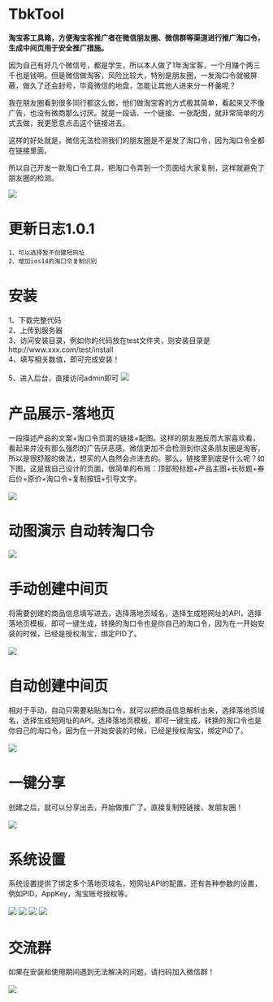 # TbkTool
**淘宝客工具箱，方便淘宝客推广者在微信朋友圈、微信群等渠道进行推广淘口令，生成中间页用于安全推广措施。**

因为自己有好几个微信号，都是学生，所以本人做了1年淘宝客，一个月赚个两三千也是钱啊。但是微信做淘客，风险比较大，特别是朋友圈，一发淘口令就被屏蔽，做久了还会封号，毕竟微信的地盘，怎能让其他人进来分一杯羹呢？

我在朋友圈看到很多同行都这么做，他们做淘宝客的方式极其简单，看起来又不像广告，也没有微商那么讨厌。就是一段话、一个链接、一张配图，就非常简单的方式去做，我更愿意点击这个链接进去。

这样的好处就是，微信无法检测我们的朋友圈是不是发了淘口令，因为淘口令全都在链接里面。

所以自己开发一款淘口令工具，把淘口令弄到一个页面给大家复制，这样就避免了朋友圈的检测。

<img src="http://p1.pstatp.com/large/2b29a000353ca21f85bac"/>

# 更新日志1.0.1
`1、可以选择暂不创建短网址`<br/>
`2、增加ios14的淘口令复制识别`

<h1>安装</h1>
1、下载完整代码<br/>
2、上传到服务器<br/>
3、访问安装目录，例如你的代码放在test文件夹，则安装目录是<br/>
http://www.xxx.com/test/install <br/>
4、填写相关数值，即可完成安装！<br/><br/>
5、进入后台，直接访问admin即可
<img src="https://common-fd.zol-img.com.cn/g6/M00/0C/0C/ChMkKV9tlqKIICLeAAE66ujAXmsAACyigO33xAAATsC265.jpg"/>

<h1>产品展示-落地页</h1>
一段描述产品的文案+淘口令页面的链接+配图。这样的朋友圈反而大家喜欢看，看起来并没有那么强烈的广告厌恶感。微信更加不会检测到你这条朋友圈是淘客，所以是很舒服的做法，想买的人自然会点进去的。那么，链接里到底是什么呢？如下图，这是我自己设计的页面，很简单的布局：顶部短标题+产品主图+长标题+券后价+原价+淘口令+复制按钮+引导文字。<br/>
<br/>
<img src="https://common-fd.zol-img.com.cn/g6/M00/0C/0B/ChMkKV9tkymIBN6NAA3iBCConXkAACyggHnpekADeIc778.jpg"/>

<br/>
<h1>动图演示  自动转淘口令</h1>
<img src="https://common-fd.zol-img.com.cn/g6/M00/0C/0B/ChMkKV9tk2-IPDjaAAIjWsMN17sAACygwApf3cAAiNy330.gif"/>

<br/>
<h1>手动创建中间页</h1>
将需要创建的商品信息填写进去，选择落地页域名，选择生成短网址的API，选择落地页模板，即可一键生成，转换的淘口令也是你自己的淘口令，因为在一开始安装的时候，已经是授权淘宝，绑定PID了。<br/><br/>
<img src="https://common-fd.zol-img.com.cn/g6/M00/0C/0C/ChMkKV9tlFSICoBZAAD6UQxmONQAACyhgGPNu8AAPpp653.jpg"/>

<br/>
<h1>自动创建中间页</h1>
相对于手动，自动只需要粘贴淘口令，就可以把商品信息解析出来，选择落地页域名，选择生成短网址的API，选择落地页模板，即可一键生成，转换的淘口令也是你自己的淘口令，因为在一开始安装的时候，已经是授权淘宝，绑定PID了。<br/><br/>
<img src="https://common-fd.zol-img.com.cn/g6/M00/0C/0C/ChMkKV9tlQGICJ12AABpt8msv8UAACyhwNG5W0AAGnP716.jpg"/>

<br/>
<h1>一键分享</h1>
创建之后，就可以分享出去，开始做推广了。直接复制短链接，发朋友圈！<br/><br/>
<img src="https://common-fd.zol-img.com.cn/g6/M00/0C/0C/ChMkKV9tlTWIQVSVAAElbj97y4cAACyiAHKE50AASWG105.jpg"/>

<br/>
<h1>系统设置</h1>
系统设置提供了绑定多个落地页域名，短网址API的配置，还有各种参数的设置，例如PID，AppKey，淘宝账号授权等。<br/><br/>
<img src="https://common-fd.zol-img.com.cn/g6/M00/0C/0C/ChMkKV9tlaaILb5YAAB9mIz9GQgAACyiQCW0_YAAH2w592.jpg"/>
<img src="https://common-fd.zol-img.com.cn/g6/M00/0C/0C/ChMkKV9tlb6IJP4-AACCOIOL_z0AACyiQG3q4wAAIJQ000.jpg"/>
<img src="https://common-fd.zol-img.com.cn/g6/M00/0C/0C/ChMkKV9tlcqISYN0AABj_J5iEVsAACyiQJm_QYAAGQU486.jpg"/>
<img src="https://common-fd.zol-img.com.cn/g6/M00/0C/0C/ChMkKV9tldeIXWQSAAFhIhyEHIUAACyiQL2-b4AAWE6489.jpg"/>

<br/>
<h1>交流群</h1>
如果在安装和使用期间遇到无法解决的问题，请扫码加入微信群！<br/><br/>
<img src="https://common-fd.zol-img.com.cn/g6/M00/0C/0C/ChMkKV9tlvOIVGftAAEwfF5vIVMAACyiwO8GWUAATCU059.jpg"/>

